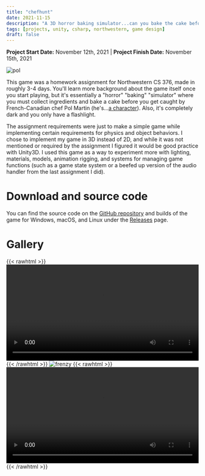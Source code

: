 ```yaml
---
title: "chefhunt"
date: 2021-11-15
description: "A 3D horror baking simulator...can you bake the cake before getting caught?"
tags: [projects, unity, csharp, northwestern, game design]
draft: false
---
```

**Project Start Date:** November 12th, 2021 | **Project Finish Date:** November 15th, 2021

![pol](/resources/chefhunt/pol.png)

This game was a homework assignment for Northwestern CS 376, made in roughly 3-4 days. You'll learn more background about the game itself once you start playing, but it's essentially a "horror" "baking" "simulator" where you must collect ingredients and bake a cake before you get caught by French-Canadian chef Pol Martin (he's...[a character](https://twitter.com/oakeymations/status/1319129464438140928)). Also, it's completely dark and you only have a flashlight.

The assignment requirements were just to make a simple game while implementing certain requirements for physics and object behaviors. I chose to implement my game in 3D instead of 2D, and while it was not mentioned or required by the assignment I figured it would be good practice with Unity3D. I used this game as a way to experiment more with lighting, materials, models, animation rigging, and systems for managing game functions (such as a game state system or a beefed up version of the audio handler from the last assignment I did).

# Download and source code

You can find the source code on the [GitHub repository](https://github.com/jackburkhardt/chefhunt) and builds of the game for Windows, macOS, and Linux under the [Releases](https://github.com/jackburkhardt/chefhunt/releases) page.

# Gallery

{{< rawhtml >}}<video width="100%" height="auto" controls loop autoplay> <source src="/resources/chefhunt/gameplay.webm" type="video/webm"></video>{{< /rawhtml >}} 
![frenzy](/resources/chefhunt/frenzy.png)
{{< rawhtml >}}<video width="100%" height="auto" controls loop autoplay> <source src="/resources/chefhunt/frenzy.webm" type="video/webm"></video>{{< /rawhtml >}}